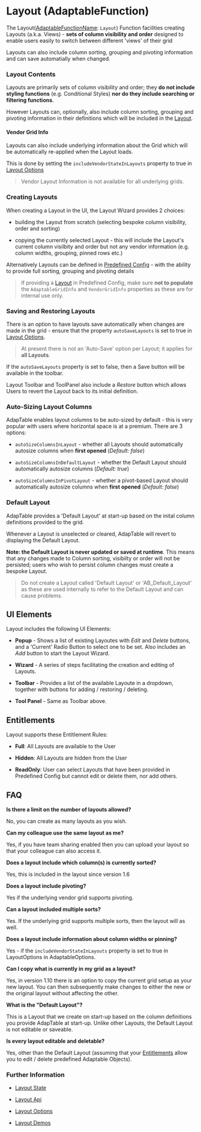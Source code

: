 # Layout (AdaptableFunction)

The Layout([AdaptableFunctionName](https://api.adaptabletools.com/modules/_src_predefinedconfig_common_types_.html#adaptablefunctionname): `Layout`) Function facilities creating Layouts (a.k.a. Views) - **sets of column visibility and order** designed to enable users easily to switch between different 'views' of their grid

Layouts can also include column sorting, grouping and pivoting information and can save automatially when changed.


### Layout Contents
Layouts are primarily sets of column visibility and order; they **do not include styling functions** (e.g. Conditional Styles) **nor do they include searching or filtering functions**.

However Layouts can, optionally, also include column sorting, grouping and pivoting information in their definitions which will be included in the [Layout](https://api.adaptabletools.com/interfaces/_src_predefinedconfig_layoutstate_.layout.html).

#### Vendor Grid Info
Layouts can also include underlying information about the Grid which will be automatically re-applied when the Layout loads.  

This is done by setting the  `includeVendorStateInLayouts` property to true in [Layout Options](https://api.adaptabletools.com/interfaces/_src_adaptableoptions_layoutoptions_.layoutoptions.html#includevendorstateinlayouts)

> Vendor Layout Information is not available for all underlying grids.


### Creating Layouts
When creating a Layout in the UI, the Layout Wizard provides 2 choices:

- building the Layout from scratch (selecting bespoke column visibility, order and sorting)

- copying the currently selected Layout - this will include the Layout's current column visilbity and order but not any vendor information (e.g. column widths, grouping, pinned rows etc.)

Alternatively Layouts can be defined in [Predefined Config](https://api.adaptabletools.com/interfaces/_src_predefinedconfig_layoutstate_.layoutstate.html) - with the ability to provide full sorting, grouping and pivoting details

> If providing a [Layout](https://api.adaptabletools.com/interfaces/_src_predefinedconfig_layoutstate_.layout.html) in Predefined Config, make sure **not to populate** the `AdaptableGridInfo` and `VendorGridInfo` properties as these are for internal use only.


### Saving and Restoring Layouts
There is an option to have layouts save automatically when changes are made in the grid - ensure that the property `autoSaveLayouts` is set to true in [Layout Options](https://api.adaptabletools.com/interfaces/_src_adaptableoptions_layoutoptions_.layoutoptions.html#autosavelayouts).

> At present there is not an 'Auto-Save' option per Layout; it applies for **all Layouts**.

If the `autoSaveLayouts` property is set to false, then a Save button will be available in the toolbar.

Layout Toolbar and ToolPanel also include a *Restore* button which allows Users to revert the Layout back to its initial definition.

### Auto-Sizing Layout Columns
AdapTable enables layout columns to be auto-sized by default - this is very popular with users where horizontal space is at a premium.  There are 3 options:

- `autoSizeColumnsInLayout` - whether all Layouts should automatically autosize columns when **first opened** (*Default: false*) 

- `autoSizeColumnsInDefaultLayout` - whether the Default Layout should automatically autosize columns (*Default: true*)

- `autoSizeColumnsInPivotLayout` - whether a pivot-based Layout should automatically autosize columns when **first opened** (*Default: false*)

### Default Layout
AdapTable provides a 'Default Layout' at start-up based on the inital column definitions provided to the grid.  

Whenever a Layout is unselected or cleared, AdapTable will revert to displaying the Default Layout.

**Note: the Default Layout is never updated or saved at runtime**.  This means that any changes made to Column sorting, visibilty or order will not be persisted; users who wish to persist column changes must create a bespoke Layout.

> Do not create a Layout called 'Default Layout' or 'AB_Default_Layout' as these are used internally to refer to the Default Layout and can cause problems.


## UI Elements
Layout includes the following UI Elements:

- **Popup** - Shows a list of existing Layoutes with *Edit* and *Delete* buttons, and a 'Current' Radio Button to select one to be set.  Also includes an *Add* button to start the Layout Wizard.

- **Wizard** - A series of steps facilitating the creation and editing of Layouts.

- **Toolbar** - Provides a list of the available Layoute in a dropdown, together with buttons for adding / restoring / deleting.

- **Tool Panel** - Same as Toolbar above.

## Entitlements
Layout supports these Entitlement Rules:

- **Full**: All Layouts are available to the User

- **Hidden**: All Layouts are  hidden from the User

- **ReadOnly**: User can select Layouts that have been provided in Predefined Config but cannot edit or delete them, nor add others.

## FAQ

**Is there a limit on the number of layouts allowed?**

No, you can create as many layouts as you wish.

**Can my colleague use the same layout as me?**

Yes, if you have team sharing enabled then you can upload your layout so that your colleague can also access it.

**Does a layout include which column(s) is currently sorted?**

Yes, this is included in the layout since version 1.6

**Does a layout include pivoting?**

Yes if the underlying vendor grid supports pivoting.

**Can a layout included multiple sorts?**

Yes. If the underlying grid supports multiple sorts, then the layout will as well.

**Does a layout include information about column widths or pinning?**

Yes - if the `includeVendorStateInLayouts` property is set to true in LayoutOptions in AdaptableOptions.  

**Can I copy what is currently in my grid as a layout?**

Yes, in version 1.10 there is an option to copy the current grid setup as your new layout. You can then subsequently make changes to either the new or the original layout without affecting the other.

**What is the "Default Layout"?**

This is a Layout that we create on start-up based on the column definitions you provide AdapTable at start-up. Unlike other Layouts, the Default Layout is not editable or saveable.

**Is every layout editable and deletable?**

Yes, other than the Default Layout (assuming that your [Entitlements](./guides/adaptable-entitlements-guide.md) allow you to edit / delete predefined Adaptable Objects).

### Further Information
- [Layout State](https://api.adaptabletools.com/interfaces/_src_predefinedconfig_layoutstate_.layoutstate.html)

- [Layout Api](https://api.adaptabletools.com/interfaces/_src_api_layoutapi_.layoutapi.html)

- [Layout Options](https://api.adaptabletools.com/interfaces/_src_adaptableoptions_layoutoptions_.layoutoptions.html)

- [Layout Demos](https://demo.adaptabletools.com/layout)


